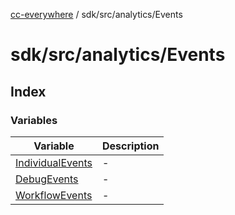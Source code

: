 [cc-everywhere](../../../../index.md) / sdk/src/analytics/Events

# sdk/src/analytics/Events

## Index

### Variables

| Variable | Description |
| ------ | ------ |
| [IndividualEvents](variables/IndividualEvents.md) | - |
| [DebugEvents](variables/DebugEvents.md) | - |
| [WorkflowEvents](variables/WorkflowEvents.md) | - |

